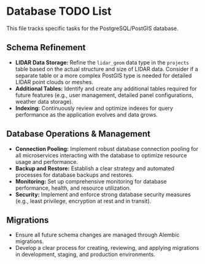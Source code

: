 # Database TODO List

This file tracks specific tasks for the PostgreSQL/PostGIS database.

## Schema Refinement

*   **LIDAR Data Storage:** Refine the `lidar_geom` data type in the `projects` table based on the actual structure and size of LIDAR data. Consider if a separate table or a more complex PostGIS type is needed for detailed LIDAR point clouds or meshes.
*   **Additional Tables:** Identify and create any additional tables required for future features (e.g., user management, detailed panel configurations, weather data storage).
*   **Indexing:** Continuously review and optimize indexes for query performance as the application evolves and data grows.

## Database Operations & Management

*   **Connection Pooling:** Implement robust database connection pooling for all microservices interacting with the database to optimize resource usage and performance.
*   **Backup and Restore:** Establish a clear strategy and automated processes for database backups and restores.
*   **Monitoring:** Set up comprehensive monitoring for database performance, health, and resource utilization.
*   **Security:** Implement and enforce strong database security measures (e.g., least privilege, encryption at rest and in transit).

## Migrations

*   Ensure all future schema changes are managed through Alembic migrations.
*   Develop a clear process for creating, reviewing, and applying migrations in development, staging, and production environments.
